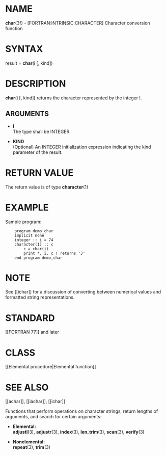 # NAME

**char**(3f) - \[FORTRAN:INTRINSIC:CHARACTER\] Character conversion
function

# SYNTAX

result = **char**(i \[, kind\])

# DESCRIPTION

**char**(i \[, kind\]) returns the character represented by the integer
I.

## ARGUMENTS

  - **I**  
    The type shall be INTEGER.

  - **KIND**  
    (Optional) An INTEGER initialization expression indicating the kind
    parameter of the result.

# RETURN VALUE

The return value is of type **character**(1)

# EXAMPLE

Sample program:

``` 
    program demo_char
    implicit none
    integer :: i = 74
    character(1) :: c
        c = char(i)
        print *, i, c ! returns 'J'
    end program demo_char
```

# NOTE

See \[\[ichar\]\] for a discussion of converting between numerical
values and formatted string representations.

# STANDARD

\[\[FORTRAN 77\]\] and later

# CLASS

\[\[Elemental procedure|Elemental function\]\]

# SEE ALSO

\[\[achar\]\], \[\[iachar\]\], \[\[ichar\]\]

Functions that perform operations on character strings, return lengths
of arguments, and search for certain arguments:

  - **Elemental:**  
    **adjustl**(3), **adjustr**(3), **index**(3), **len\_trim**(3),
    **scan**(3), **verify**(3)

  - **Nonelemental:**  
    **repeat**(3), **trim**(3)
